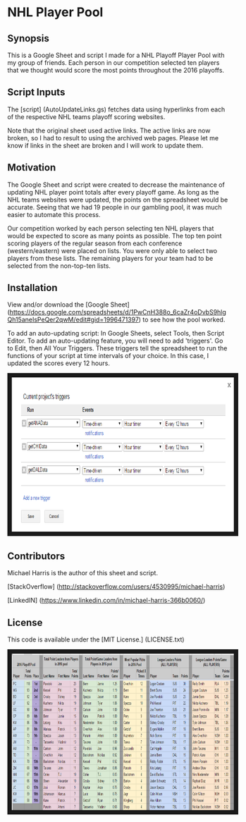 # NHL Player Pool
## Synopsis

This is a Google Sheet and script I made for a NHL Playoff Player Pool with my group of friends. Each person in our competition selected ten players that we thought would score the most points throughout the 2016 playoffs.

## Script Inputs

The [script] (AutoUpdateLinks.gs) fetches data using hyperlinks from each of the respective NHL teams playoff scoring websites.

Note that the original sheet used active links.  The active links are now broken, so I had to result to using the archived web pages.  Please let me know if links in the sheet are broken and I will work to update them.

## Motivation

The Google Sheet and script were created to decrease the maintenance of updating NHL player point totals after every playoff game.  As long as the NHL teams websites were updated, the points on the spreadsheet would be accurate. Seeing that we had 19 people in our gambling pool, it was much easier to automate this process.

Our competition worked by each person selecting ten NHL players that would be expected to score as many points as possible.  The top ten point scoring players of the regular season from each conference (western/eastern) were placed on lists.  You were only able to select two players from these lists.  The remaining players for your team had to be selected from the non-top-ten lists.

## Installation

View and/or download the [Google Sheet] (https://docs.google.com/spreadsheets/d/1PwCnH388o_6caZr4oDvbS9hlgQh15aneIsPeQer2qwM/edit#gid=1996471397) to see how the pool worked.

To add an auto-updating script: In Google Sheets, select Tools, then Script Editor.  To add an auto-updating feature, you will need to add 'triggers'.  Go to Edit, then All Your Triggers.  These triggers tell the spreadsheet to run the functions of your script at time intervals of your choice.  In this case, I updated the scores every 12 hours.

<img src="TriggersGS.PNG" width="837" height="350" border="10" />

## Contributors

Michael Harris is the author of this sheet and script.

[StackOverflow] (http://stackoverflow.com/users/4530995/michael-harris)

[LinkedIN] (https://www.linkedin.com/in/michael-harris-366b0060/)

## License

This code is available under the [MIT License.] (LICENSE.txt)

<img src="PoolOverview.PNG" width="923" height="355" border="10" />

